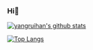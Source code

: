 ### Hi🙂

[![yangruihan's github stats](https://github-readme-stats.vercel.app/api?username=EndCreeper&count_private=true&show_icons=true)](https://github.com/EndCreeper)

[![Top Langs](https://github-readme-stats.vercel.app/api/top-langs/?username=EndCreeper)](https://github.com/EndCreeper)
<!--
**EndCreeper/EndCreeper** is a ✨ _special_ ✨ repository because its `README.md` (this file) appears on your GitHub profile.




Here are some ideas to get you started:

- 🔭 I’m currently working on ...
- 🌱 I’m currently learning ...
- 👯 I’m looking to collaborate on ...
- 🤔 I’m looking for help with ...
- 💬 Ask me about ...
- 📫 How to reach me: ...
- 😄 Pronouns: ...
- ⚡ Fun fact: ...
-->
